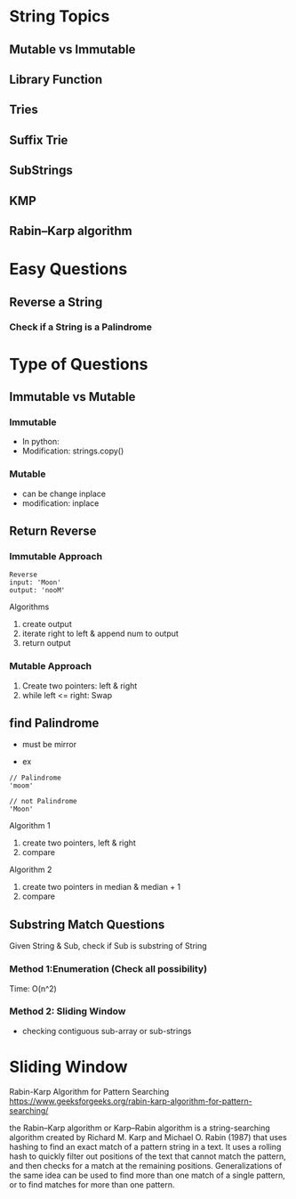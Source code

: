 # String Topics

## Mutable vs Immutable

## Library Function

## Tries

## Suffix Trie

## SubStrings 

## KMP

## Rabin–Karp algorithm


# Easy Questions

## Reverse a String

### Check if a String is a Palindrome

# Type of Questions

## Immutable vs Mutable

### Immutable

- In python:
- Modification: strings.copy()

### Mutable

- can be change inplace
- modification: inplace

## Return Reverse

### Immutable Approach

```
Reverse
input: 'Moon'
output: 'nooM'
```

Algorithms

1. create output
2. iterate right to left & append num to output
3. return output

### Mutable Approach

1. Create two pointers: left & right
2. while left <= right: Swap

## find Palindrome

- must be mirror

- ex

```
// Palindrome
'moom'

// not Palindrome
'Moon'
```

Algorithm 1

1. create two pointers, left & right
2. compare

Algorithm 2

1. create two pointers in median & median + 1
2. compare


## Substring Match Questions
Given String & Sub, check if Sub is substring of String

### Method 1:Enumeration (Check all possibility)
Time: O(n^2)

### Method 2: Sliding Window
- checking contiguous sub-array or sub-strings


# Sliding Window

Rabin-Karp Algorithm for Pattern Searching
<https://www.geeksforgeeks.org/rabin-karp-algorithm-for-pattern-searching/>

the Rabin–Karp algorithm or Karp–Rabin algorithm is a string-searching algorithm created by Richard M. Karp and Michael O. Rabin (1987) that uses hashing to find an exact match of a pattern string in a text. It uses a rolling hash to quickly filter out positions of the text that cannot match the pattern, and then checks for a match at the remaining positions. Generalizations of the same idea can be used to find more than one match of a single pattern, or to find matches for more than one pattern.
